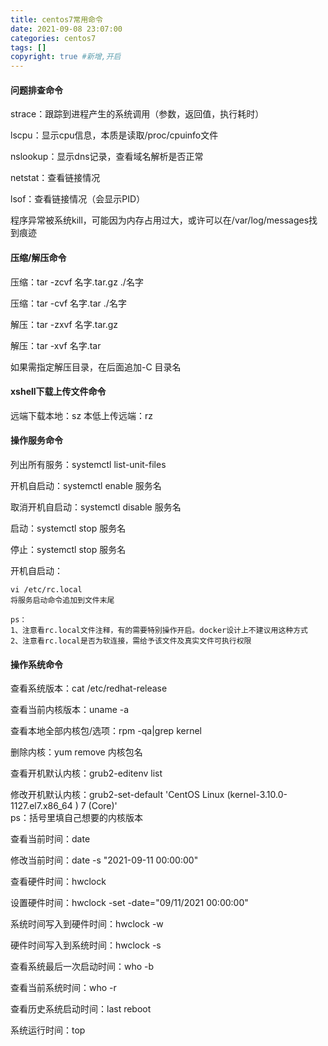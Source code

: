 ```yaml
---
title: centos7常用命令
date: 2021-09-08 23:07:00
categories: centos7
tags: []
copyright: true #新增,开启
---
```


#### 问题排查命令
strace：跟踪到进程产生的系统调用（参数，返回值，执行耗时）

lscpu：显示cpu信息，本质是读取/proc/cpuinfo文件

nslookup：显示dns记录，查看域名解析是否正常

netstat：查看链接情况

lsof：查看链接情况（会显示PID）

程序异常被系统kill，可能因为内存占用过大，或许可以在/var/log/messages找到痕迹

#### 压缩/解压命令
压缩：tar -zcvf 名字.tar.gz ./名字  

压缩：tar -cvf 名字.tar ./名字

解压：tar -zxvf 名字.tar.gz

解压：tar -xvf 名字.tar

如果需指定解压目录，在后面追加-C 目录名
#### xshell下载上传文件命令
远端下载本地：sz
本低上传远端：rz

#### 操作服务命令
列出所有服务：systemctl list-unit-files

开机自启动：systemctl enable 服务名

取消开机自启动：systemctl disable 服务名

启动：systemctl stop 服务名

停止：systemctl stop 服务名

开机自启动：  
```
vi /etc/rc.local
将服务启动命令追加到文件末尾

ps：
1、注意看rc.local文件注释，有的需要特别操作开启。docker设计上不建议用这种方式
2、注意看rc.local是否为软连接，需给予该文件及真实文件可执行权限
```

#### 操作系统命令

查看系统版本：cat /etc/redhat-release

查看当前内核版本：uname -a

查看本地全部内核包/选项：rpm -qa|grep kernel

删除内核：yum remove 内核包名

查看开机默认内核：grub2-editenv list

修改开机默认内核：grub2-set-default 'CentOS Linux (kernel-3.10.0-1127.el7.x86_64
) 7 (Core)'  
ps：括号里填自己想要的内核版本

查看当前时间：date

修改当前时间：date -s "2021-09-11 00:00:00"

查看硬件时间：hwclock

设置硬件时间：hwclock -set -date="09/11/2021 00:00:00"

系统时间写入到硬件时间：hwclock -w

硬件时间写入到系统时间：hwclock -s

查看系统最后一次启动时间：who -b

查看当前系统时间：who -r

查看历史系统启动时间：last reboot

系统运行时间：top
